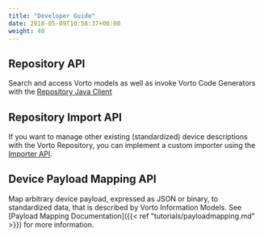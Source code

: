 ```yaml
---
title: "Developer Guide"
date: 2018-05-09T10:58:37+08:00
weight: 40
---
```


## Repository API

Search and access Vorto models as well as invoke Vorto Code Generators with the [Repository Java Client](https://github.com/eclipse/vorto/blob/development/client/repository-java-client/Readme.md)

## Repository Import API

If you want to manage other existing (standardized) device descriptions with the Vorto Repository, you can implement a custom importer using the [Importer API](https://github.com/eclipse/vorto/blob/development/repository/repository-importer/Readme.md).

## Device Payload Mapping API

Map arbitrary device payload, expressed as JSON or binary, to standardized data, that is described by Vorto Information Models. See [Payload Mapping Documentation]({{< ref "tutorials/payloadmapping.md" >}}) for more information. 
